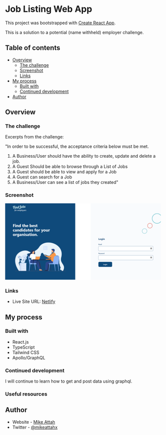 # Job Listing Web App

This project was bootstrapped with [Create React App](https://github.com/facebook/create-react-app).

This is a solution to a potential (name withheld) employer challenge.

## Table of contents

- [Overview](#overview)
  - [The challenge](#the-challenge)
  - [Screenshot](#screenshot)
  - [Links](#links)
- [My process](#my-process)
  - [Built with](#built-with)
  - [Continued development](#continued-development)
- [Author](#author)

## Overview

### The challenge

Excerpts from the challenge:

"In order to be successful, the acceptance criteria below must be met.

1. A Business/User should have the ability to create, update and delete a job.
2. A Guest Should be able to browse through a List of Jobs
3. A Guest should be able to view and apply for a Job
4. A Guest can search for a Job
5. A Business/User can see a list of jobs they created"

### Screenshot

![Screenshot](./screenshot.png)

### Links

- Live Site URL: [Netlify](https://mikeattah.github.io/insure-landing-page/)

## My process

### Built with

- React.js
- TypeScript
- Tailwind CSS
- Apollo/GraphQL

### Continued development

I will continue to learn how to get and post data using graphql.

### Useful resources

## Author

- Website - [Mike Attah](https://www.mikeattah.com)
- Twitter - [@mikeattahx](https://www.twitter.com/mikeattahx)
